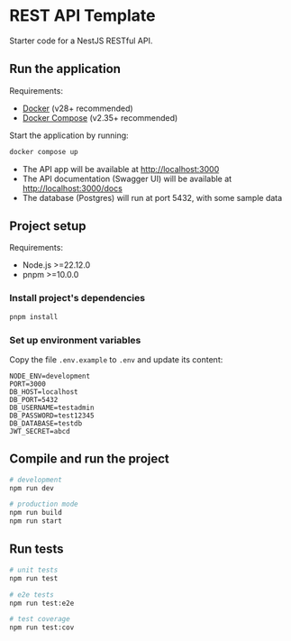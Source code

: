 # REST API Template

Starter code for a NestJS RESTful API.

## Run the application

Requirements:

- [Docker](https://www.docker.com/get-started) (v28+ recommended)
- [Docker Compose](https://docs.docker.com/compose/) (v2.35+ recommended)

Start the application by running:

```sh
docker compose up
```

- The API app will be available at [http://localhost:3000](http://localhost:3000)
- The API documentation (Swagger UI) will be available at [http://localhost:3000/docs](http://localhost:3000/docs)
- The database (Postgres) will run at port 5432, with some sample data

## Project setup

Requirements:

- Node.js >=22.12.0
- pnpm >=10.0.0

### Install project's dependencies

```bash
pnpm install
```

### Set up environment variables

Copy the file `.env.example` to `.env` and update its content:

```
NODE_ENV=development
PORT=3000
DB_HOST=localhost
DB_PORT=5432
DB_USERNAME=testadmin
DB_PASSWORD=test12345
DB_DATABASE=testdb
JWT_SECRET=abcd
```

## Compile and run the project

```bash
# development
npm run dev

# production mode
npm run build
npm run start
```

## Run tests

```bash
# unit tests
npm run test

# e2e tests
npm run test:e2e

# test coverage
npm run test:cov
```
